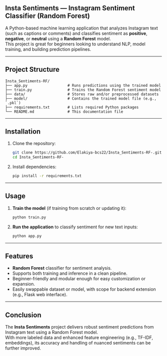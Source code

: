 ## Insta Sentiments — Instagram Sentiment Classifier (Random Forest) 

A Python-based machine learning application that analyzes Instagram text (such as captions or comments) and classifies sentiment as **positive**, **negative**, or **neutral** using a **Random Forest** model.  
This project is great for beginners looking to understand NLP, model training, and building prediction pipelines.

---

##  Project Structure

```
Insta_Sentiments-RF/
├── app.py                  # Runs predictions using the trained model
├── train.py                # Trains the Random Forest sentiment model
├── data/                   # Stores raw and/or preprocessed datasets
├── model/                  # Contains the trained model file (e.g., `.pkl`)
├── requirements.txt        # Lists required Python packages
└── README.md               # This documentation file
```

---

##  Installation

1. Clone the repository:

   ```bash
   git clone https://github.com/Elakiya-bcs22/Insta_Sentiments-RF-.git
   cd Insta_Sentiments-RF-
   ```

2. Install dependencies:

   ```bash
   pip install -r requirements.txt
   ```

---

##  Usage

1. **Train the model** (if training from scratch or updating it):

   ```bash
   python train.py
   ```

2. **Run the application** to classify sentiment for new text inputs:

   ```bash
   python app.py
   ```

---

##  Features

- **Random Forest** classifier for sentiment analysis.
- Supports both training and inference in a clean pipeline.
- Beginner-friendly and modular enough for easy customization or expansion.
- Easily swappable dataset or model, with scope for backend extension (e.g., Flask web interface).

---

##  Conclusion

The **Insta Sentiments** project delivers robust sentiment predictions from Instagram text using a Random Forest model.  
With more labeled data and enhanced feature engineering (e.g., TF-IDF, embeddings), its accuracy and handling of nuanced sentiments can be further improved.  
